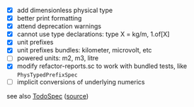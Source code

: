 - [x] add dimensionless physical type
- [x] better print formatting
- [x] attend deprecation warnings
- [x] cannot use type declarations: type X = kg/m, 1.of[X]
- [x] unit prefixes
- [x] unit prefixes bundles: kilometer, microvolt, etc
- [ ] powered units: m2, m3, litre
- [x] modify refactor-reports.sc to work with bundled tests, like `PhysTypedPrefixSpec`
- [ ] implicit conversions of underlying numerics

see also [TodoSpec](../test-reports/feh.phtpe.TodoSpec.md) ([source](src/test/scala/feh/phtpe/TodoSpec.scala))
